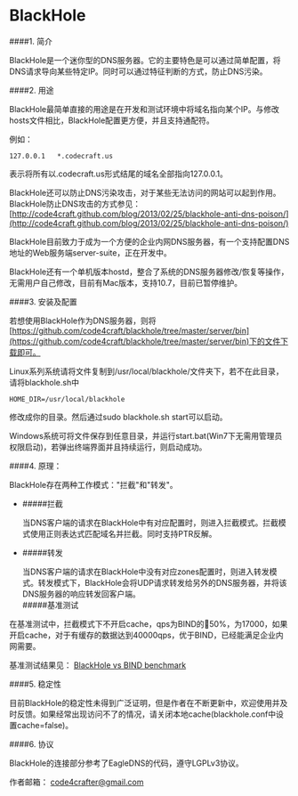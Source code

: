 BlackHole
=========

####1. 简介

BlackHole是一个迷你型的DNS服务器。它的主要特色是可以通过简单配置，将DNS请求导向某些特定IP。同时可以通过特征判断的方式，防止DNS污染。

####2. 用途

BlackHole最简单直接的用途是在开发和测试环境中将域名指向某个IP。与修改hosts文件相比，BlackHole配置更方便，并且支持通配符。

例如：

	127.0.0.1	*.codecraft.us
	
表示将所有以.codecraft.us形式结尾的域名全部指向127.0.0.1。

BlackHole还可以防止DNS污染攻击，对于某些无法访问的网站可以起到作用。BlackHole防止DNS攻击的方式参见：[http://code4craft.github.com/blog/2013/02/25/blackhole-anti-dns-poison/](http://code4craft.github.com/blog/2013/02/25/blackhole-anti-dns-poison/)

BlackHole目前致力于成为一个方便的企业内网DNS服务器，有一个支持配置DNS地址的Web服务端server-suite，正在开发中。

BlackHole还有一个单机版本hostd，整合了系统的DNS服务器修改/恢复等操作，无需用户自己修改，目前有Mac版本，支持10.7，目前已暂停维护。

####3. 安装及配置

若想使用BlackHole作为DNS服务器，则将[https://github.com/code4craft/blackhole/tree/master/server/bin](https://github.com/code4craft/blackhole/tree/master/server/bin)下的文件下载即可。

Linux系列系统请将文件复制到/usr/local/blackhole/文件夹下，若不在此目录，请将blackhole.sh中

	HOME_DIR=/usr/local/blackhole
	
修改成你的目录。然后通过sudo blackhole.sh start可以启动。

Windows系统可将文件保存到任意目录，并运行start.bat(Win7下无需用管理员权限启动)，若弹出终端界面并且持续运行，则启动成功。

####4. 原理：

BlackHole存在两种工作模式："拦截"和"转发"。

* #####拦截


	当DNS客户端的请求在BlackHole中有对应配置时，则进入拦截模式。拦截模式使用正则表达式匹配域名并拦截。同时支持PTR反解。

* #####转发

	当DNS客户端的请求在BlackHole中没有对应zones配置时，则进入转发模式。转发模式下，BlackHole会将UDP请求转发给另外的DNS服务器，并将该DNS服务器的响应转发回客户端。	
#####基准测试

在基准测试中，拦截模式下不开启cache，qps为BIND的50%，为17000，如果开启cache，对于有缓存的数据达到40000qps，优于BIND，已经能满足企业内网需要。

基准测试结果见：
[BlackHole vs BIND benchmark](https://github.com/flashsword20/blackhole/blob/master/benchmark)

####5. 稳定性

目前BlackHole的稳定性未得到广泛证明，但是作者在不断更新中，欢迎使用并及时反馈。如果经常出现访问不了的情况，请关闭本地cache(blackhole.conf中设置cache=false)。

####6. 协议

BlackHole的连接部分参考了EagleDNS的代码，遵守LGPLv3协议。

作者邮箱：
code4crafter@gmail.com